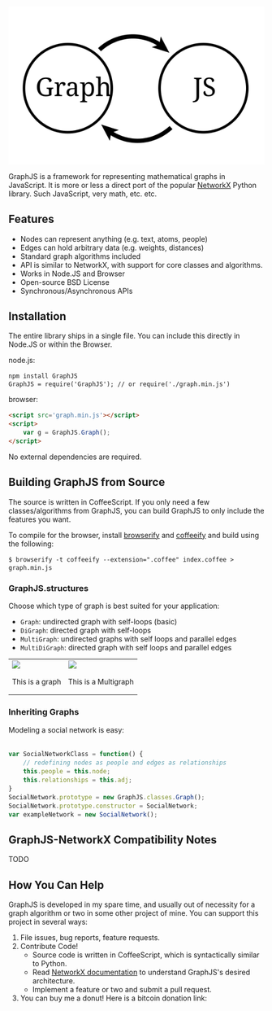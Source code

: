 <img src="images/GraphJS-logo.svg" alt="GraphJS logo" style="display:block; margin-left:auto; margin-right:auto">

GraphJS is a framework for representing mathematical graphs in JavaScript. It is more or less a direct port of the popular <a href='http://networkx.lanl.gov'>NetworkX</a> Python library. Such JavaScript, very math, etc. etc.

## Features

- Nodes can represent anything (e.g. text, atoms, people)
- Edges can hold arbitrary data (e.g. weights, distances)
- Standard graph algorithms included
- API is similar to NetworkX, with support for core classes and algorithms.
- Works in Node.JS and Browser
- Open-source BSD License
- Synchronous/Asynchronous APIs


## Installation

The entire library ships in a single file. You can include this directly in Node.JS or within the Browser.

node.js:

```
npm install GraphJS
GraphJS = require('GraphJS'); // or require('./graph.min.js')
```

browser:
```html
<script src='graph.min.js'></script>
<script>
	var g = GraphJS.Graph();
</script>
```
No external dependencies are required.



## Building GraphJS from Source

The source is written in CoffeeScript. If you only need a few classes/algorithms from GraphJS, you can build GraphJS to only include the features you want. 

To compile for the browser, install <a href="http://browserify.org/">browserify</a> and <a href="https://github.com/jnordberg/coffeeify">coffeeify</a> and build using the following:

```
$ browserify -t coffeeify --extension=".coffee" index.coffee > graph.min.js
```

### GraphJS.structures
Choose which type of graph is best suited for your application:

- `Graph`: undirected graph with self-loops (basic)
- `DiGraph`: directed graph with self-loops
- `MultiGraph`: undirected graphs with self loops and parallel edges
- `MultiDiGraph`: directed graph with self loops and parallel edges

<table>
	<tr>
		<td>
			<img src="http://upload.wikimedia.org/wikipedia/commons/thumb/5/5b/6n-graf.svg/250px-6n-graf.svg.png">
			<p>This is a graph</p>
		</td>
		<td>
			<img src="http://upload.wikimedia.org/wikipedia/commons/thumb/a/a7/Multigraph.svg/125px-Multigraph.svg.png">
			<p>This is a Multigraph</p>
		</td>
	</tr>

</table>

### Inheriting Graphs
Modeling a social network is easy:

```JavaScript

var SocialNetworkClass = function() {
	// redefining nodes as people and edges as relationships
	this.people = this.node;
	this.relationships = this.adj;	
}
SocialNetwork.prototype = new GraphJS.classes.Graph();
SocialNetwork.prototype.constructor = SocialNetwork;
var exampleNetwork = new SocialNetwork();

```

## GraphJS-NetworkX Compatibility Notes

TODO

## How You Can Help

GraphJS is developed in my spare time, and usually out of necessity for a graph algorithm or two in some other project of mine. 
You can support this project in several ways:

1. File issues, bug reports, feature requests.
2. Contribute Code! 
	- Source code is written in CoffeeScript, which is syntactically similar to Python.
	- Read <a href='http://networkx.lanl.gov'>NetworkX documentation</a> to understand GraphJS's desired architecture. 
	- Implement a feature or two and submit a pull request.
3. You can buy me a donut! Here is a bitcoin donation link:
<script src="http://coinwidget.com/widget/coin.js"></script>
<script>
CoinWidgetCom.go({
	wallet_address: "1MLX2kMhTSRiq3Uz7R2JsECreuQEmofQy6"
	, currency: "bitcoin"
	, counter: "hide"
	, alignment: "bl"
	, qrcode: true
	, auto_show: false
	, lbl_button: "Donate"
	, lbl_address: "My Bitcoin Address:"
	, lbl_count: "donations"
	, lbl_amount: "BTC"
});
</script>